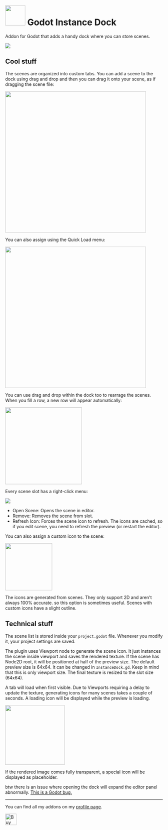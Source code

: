 # <img src="https://github.com/KoBeWi/Godot-Instance-Dock/blob/master/Media/Icon.png" width="64" height="64"> Godot Instance Dock
Addon for Godot that adds a handy dock where you can store scenes.

![](https://github.com/KoBeWi/Godot-Instance-Dock/blob/master/Media/Screenshot1.png)

## Cool stuff

The scenes are organized into custom tabs. You can add a scene to the dock using drag and drop and then you can drag it onto your scene, as if dragging the scene file:

<img src="https://github.com/KoBeWi/Godot-Instance-Dock/blob/master/Media/ReadmeDragAndDrop.gif" width="450">

You can also assign using the Quick Load menu:

<img src="https://github.com/KoBeWi/Godot-Instance-Dock/blob/master/Media/ReadmeQuickLoad.gif" width="450">

You can use drag and drop within the dock too to rearrage the scenes. When you fill a row, a new row will appear automatically:

<img src="https://github.com/KoBeWi/Godot-Instance-Dock/blob/master/Media/ReadmeRow.gif" width="245">

Every scene slot has a right-click menu:

![](https://github.com/KoBeWi/Godot-Instance-Dock/blob/master/Media/ReadmeMenu.png)

- Open Scene: Opens the scene in editor.
- Remove: Removes the scene from slot.
- Refresh Icon: Forces the scene icon to refresh. The icons are cached, so if you edit scene, you need to refresh the preview (or restart the editor).

You can also assign a custom icon to the scene:

<img src="https://github.com/KoBeWi/Godot-Instance-Dock/blob/master/Media/ReadmeCustom.gif" width="150">

The icons are generated from scenes. They only support 2D and aren't always 100% accurate. so this option is sometimes useful. Scenes with custom icons have a slight outline.

## Technical stuff

The scene list is stored inside your `project.godot` file. Whenever you modify it, your project settings are saved.

The plugin uses Viewport node to generate the scene icon. It just instances the scene inside viewport and saves the rendered texture. If the scene has Node2D root, it will be positioned at half of the preview size.
The default preview size is 64x64. It can be changed in `InstanceDock.gd`. Keep in mind that this is only viewport size. The final texture is resized to the slot size (64x64).

A tab will load when first visible. Due to Viewports requiring a delay to update the texture, generating icons for many scenes takes a couple of seconds. A loading icon will be displayed while the preview is loading.

<img src="https://github.com/KoBeWi/Godot-Instance-Dock/blob/master/Media/ReadmeLoading.gif" width="190">

If the rendered image comes fully transparent, a special icon will be displayed as placeholder.

btw there is an issue where opening the dock will expand the editor panel abnormally. [This is a Godot bug.](https://github.com/godotengine/godot/issues/43749)

___
You can find all my addons on my [profile page](https://github.com/KoBeWi).

<a href='https://ko-fi.com/W7W7AD4W4' target='_blank'><img height='36' style='border:0px;height:36px;' src='https://cdn.ko-fi.com/cdn/kofi1.png?v=3' border='0' alt='Buy Me a Coffee at ko-fi.com' /></a>
